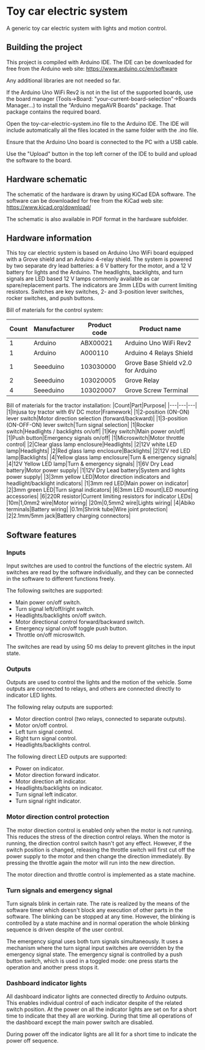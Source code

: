 # Toy car electric system

A generic toy car electric system with lights and motion control.

## Building the project

This project is compiled with Arduino IDE. The IDE can be downloaded for free from the Arduino web site: https://www.arduino.cc/en/software

Any additional libraries are not needed so far.

If the Arduino Uno WiFi Rev2 is not in the list of the supported boards, use the board manager (Tools->Board: "your-current-board-selection"->Boards Manager...) to install the "Arduino megaAVR Boards" package. That package contains the required board.

Open the toy-car-electric-system.ino file to the Arduino IDE. The IDE will include automatically all the files located in the same folder with the .ino file.

Ensure that the Arduino Uno board is connected to the PC with a USB cable.

Use the "Upload" button in the top left corner of the IDE to build and upload the software to the board.

## Hardware schematic

The schematic of the hardware is drawn by using KiCad EDA software. The software can be downloaded for free from the KiCad web site: https://www.kicad.org/download/

The schematic is also available in PDF format in the hardware subfolder.

## Hardware information

This toy car electric system is based on Arduino Uno WiFi board equipped with a Grove shield and an Arduino 4-relay shield. The system is powered by two separate dry lead batteries: a 6 V battery for the motor, and a 12 V battery for lights and the Arduino. The headlights, backlights, and turn signals are LED based 12 V lamps commonly available as car spare/replacement parts. The indicators are 3mm LEDs with current limiting resistors. Switches are key switches, 2- and 3-position lever switches, rocker switches, and push buttons.

Bill of materials for the control system:

|Count|Manufacturer|Product code|Product name|
|---|---|---|---|
|1|Arduino|ABX00021|Arduino Uno WiFi Rev2|
|1|Arduino|A000110| Arduino 4 Relays Shield|
|1|Seeeduino|103030000|Grove Base Shield v2.0 for Arduino|
|2|Seeeduino|103020005|Grove Relay|
|4|Seeeduino|103020007|Grove Screw Terminal|

Bill of materials for the tractor installation:
|Count|Part|Purpose|
|---|---|---|
|1|Injusa toy tractor with 6V DC motor|Framework|
|1|2-position (ON-ON) lever switch|Motor direction selection (forward/backward)|
|1|3-position (ON-OFF-ON) lever switch|Turn signal selection|
|1|Rocker switch|Headlights / backlights on/off|
|1|Key switch|Main power on/off|
|1|Push button|Emergency signals on/off|
|1|Microswitch|Motor throttle control|
|2|Clear glass lamp enclosure|Headlights|
|2|12V white LED lamp|Headlights|
|2|Red glass lamp enclosure|Backlights|
|2|12V red LED lamp|Backlights|
|4|Yellow glass lamp enclosure|Turn & emergency signals|
|4|12V Yellow LED lamp|Turn & emergency signals|
|1|6V Dry Lead battery|Motor power supply|
|1|12V Dry Lead battery|System and lights power supply|
|3|3mm yellow LED|Motor direction indicators and headlight/backlight indicators|
|1|3mm red LED|Main power on indicator|
|2|3mm green LED|Turn signal indicators|
|6|3mm LED mount|LED mounting accessories|
|6|220R resistor|Current limiting resistors for indicator LEDs|
|10m|1,0mm2 wire|Motor wiring|
|20m|0,5mm2 wire|Lights wiring|
|4|Abiko terminals|Battery wiring|
|0.1m|Shrink tube|Wire joint protection|
|2|2.1mm/5mm jack|Battery charging connectors|

## Software features

### Inputs

Input switches are used to control the functions of the electric system. All switches are read by the software individually, and they can be connected in the software to different functions freely.

The following switches are supported:
- Main power on/off switch.
- Turn signal left/off/right switch.
- Headlights/backlights on/off switch.
- Motor directional control forward/backward switch.
- Emergency signal on/off toggle push button.
- Throttle on/off microswitch.

The switches are read by using 50 ms delay to prevent glitches in the input state.

### Outputs

Outputs are used to control the lights and the motion of the vehicle. Some outputs are connected to relays, and others are connected directly to indicator LED lights.

The following relay outputs are supported:
- Motor direction control (two relays, connected to separate outputs).
- Motor on/off control.
- Left turn signal control.
- Right turn signal control.
- Headlights/backlights control.

The following direct LED outputs are supported:
- Power on indicator.
- Motor direction forward indicator.
- Motor direction aft indicator.
- Headlights/backlights on indicator.
- Turn signal left indicator.
- Turn signal right indicator.

### Motor direction control protection

The motor direction control is enabled only when the motor is not running. This reduces the stress of the direction control relays. When the motor is running, the direction control switch hasn't got any effect. However, if the switch position is changed, releasing the throttle switch will first cut off the power supply to the motor and then change the direction immediately. By pressing the throttle again the motor will run into the new direction.

The motor direction and throttle control is implemented as a state machine.

### Turn signals and emergency signal

Turn signals blink in certain rate. The rate is realized by the means of the software timer which doesn't block any execution of other parts in the software. The blinking can be stopped at any time. However, the blinking is controlled by a state machine and in normal operation the whole blinking sequence is driven despite of the user control.

The emergency signal uses both turn signals simultaneously. It uses a mechanism where the turn signal input switches are overridden by the emergency signal state. The emergency signal is controlled by a push button switch, which is used in a toggled mode: one press starts the operation and another press stops it.

### Dashboard indicator lights

All dashboard indicator lights are connected directly to Arduino outputs. This enables individual control of each indicator despite of the related switch position. At the power on all the indicator lights are set on for a short time to indicate that they all are working. During that time all operations of the dashboard except the main power switch are disabled.

During power off the indicator lights are all lit for a short time to indicate the power off sequence.
